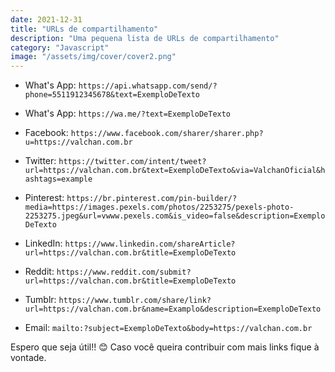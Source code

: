```yaml
---
date: 2021-12-31
title: "URLs de compartilhamento"
description: "Uma pequena lista de URLs de compartilhamento"
category: "Javascript"
image: "/assets/img/cover/cover2.png"
---
```


- What's App: ``https://api.whatsapp.com/send/?phone=5511912345678&text=ExemploDeTexto``

- What's App: ``https://wa.me/?text=ExemploDeTexto``

- Facebook: ``https://www.facebook.com/sharer/sharer.php?u=https://valchan.com.br``

- Twitter: ``https://twitter.com/intent/tweet?url=https://valchan.com.br&text=ExemploDeTexto&via=ValchanOficial&hashtags=example``

- Pinterest: ``https://br.pinterest.com/pin-builder/?media=https://images.pexels.com/photos/2253275/pexels-photo-2253275.jpeg&url=vwww.pexels.com&is_video=false&description=ExemploDeTexto``

- LinkedIn: ``https://www.linkedin.com/shareArticle?url=https://valchan.com.br&title=ExemploDeTexto``

- Reddit: ``https://www.reddit.com/submit?url=https://valchan.com.br&title=ExemploDeTexto``

- Tumblr: ``https://www.tumblr.com/share/link?url=https://valchan.com.br&name=Examplo&description=ExemploDeTexto``

- Email: ``mailto:?subject=ExemploDeTexto&body=https://valchan.com.br``

Espero que seja útil!! 😊 Caso você queira contribuir com mais links fique à vontade.
